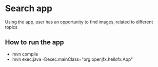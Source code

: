# Search app
Using the app, user has an opportunity to find images, related to different topics
## How to run the app
* mvn compile
* mvn exec:java -Dexec.mainClass="org.openjfx.hellofx.App"

